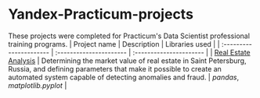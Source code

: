 # Yandex-Practicum-projects
These projects were completed for Practicum's Data Scientist professional training programs.
| Project name | Description | Libraries used | 
| :---------------------- | :---------------------- | :---------------------- |
| [Real Estate Analysis](real_estate) | Determining the market value of real estate in Saint Petersburg, Russia, and defining parameters that make it possible to create an automated system capable of detecting anomalies and fraud. | *pandas*, *matplotlib.pyplot* |
